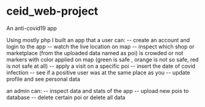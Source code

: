 # ceid_web-project
An anti-covid19 app

Using mostly php 
I built an app that a user can:
-- create an account and login to the app
-- watch the live location on map 
-- inspect which shop or marketplace (from the uploaded data named as poi) is crowded or not
    markers with color applied on map (green is safe , orange is not so safe, red is not safe at all)
-- apply a visit on a specific poi
-- insert the date of covid infection
-- see if a positive user was at the same place as you
-- update profile and see personal data

an admin can:
-- inspect data and stats of the app
-- upload new pois to database
-- delete certain poi or delete all data
